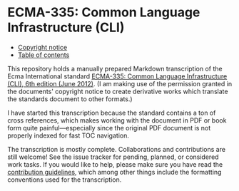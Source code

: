 # ECMA-335: Common Language Infrastructure (CLI)

 * [Copyright notice](docs/COPYRIGHT.md)
 * [Table of contents](docs/TABLE_OF_CONTENTS.md)

This repository holds a manually prepared Markdown transcription of the Ecma International standard [ECMA-335: Common Language Infrastructure (CLI), 6th edition (June 2012)](https://www.ecma-international.org/publications/standards/Ecma-335.htm). (I am making use of the permission granted in the documents' copyright notice to create derivative works which translate the standards document to other formats.)

I have started this transcription because the standard contains a ton of cross references, which makes working with the document in PDF or book form quite painful&mdash;especially since the original PDF document is not properly indexed for fast TOC navigation.

The transcription is mostly complete. Collaborations and contributions are still welcome! See the issue tracker for pending, planned, or considered work tasks. If you would like to help, please make sure you have read the [contribution guidelines](CONTRIBUTING.md), which among other things include the formatting conventions used for the transcription.
